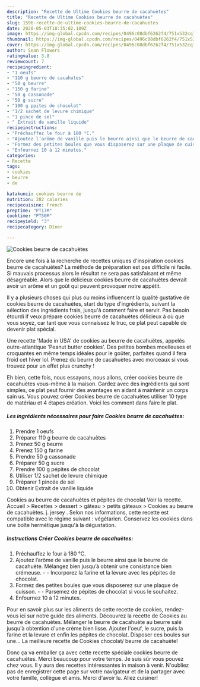 ```yaml
---
description: "Recette de Ultime Cookies beurre de cacahuètes"
title: "Recette de Ultime Cookies beurre de cacahuètes"
slug: 1596-recette-de-ultime-cookies-beurre-de-cacahuetes
date: 2020-05-03T18:35:02.189Z
image: https://img-global.cpcdn.com/recipes/0496c08dbf6262f4/751x532cq70/cookies-beurre-de-cacahuetes-photo-principale-de-la-recette.jpg
thumbnail: https://img-global.cpcdn.com/recipes/0496c08dbf6262f4/751x532cq70/cookies-beurre-de-cacahuetes-photo-principale-de-la-recette.jpg
cover: https://img-global.cpcdn.com/recipes/0496c08dbf6262f4/751x532cq70/cookies-beurre-de-cacahuetes-photo-principale-de-la-recette.jpg
author: Sean Flowers
ratingvalue: 3.8
reviewcount: 7
recipeingredient:
- "1 oeufs"
- "110 g beurre de cacahutes"
- "50 g beurre"
- "150 g farine"
- "50 g cassonade"
- "50 g sucre"
- "100 g ppites de chocolat"
- "1/2 sachet de levure chimique"
- "1 pince de sel"
- " Extrait de vanille liquide"
recipeinstructions:
- "Préchauffez le four à 180 °C."
- "Ajoutez l’arôme de vanille puis le beurre ainsi que le beurre de cacahuète. Mélangez bien jusqu’à obtenir une consistance bien crémeuse.  Incorporez la farine et la levure avec les pépites de chocolat."
- "Formez des petites boules que vous disposerez sur une plaque de cuisson.  Parsemez de pépites de chocolat si vous le souhaitez."
- "Enfournez 10 à 12 minutes."
categories:
- Recette
tags:
- cookies
- beurre
- de

katakunci: cookies beurre de 
nutrition: 282 calories
recipecuisine: French
preptime: "PT17M"
cooktime: "PT50M"
recipeyield: "3"
recipecategory: Dîner

---
```



![Cookies beurre de cacahuètes](https://img-global.cpcdn.com/recipes/0496c08dbf6262f4/751x532cq70/cookies-beurre-de-cacahuetes-photo-principale-de-la-recette.jpg)

Encore une fois à la recherche de recettes uniques d'inspiration cookies beurre de cacahuètes? La méthode de préparation est pas difficile ni facile. Si mauvais processus alors le résultat ne sera pas satisfaisant et même désagréable. Alors que le délicieux cookies beurre de cacahuètes devrait avoir un arôme et un goût qui peuvent provoquer notre appétit.

Il y a plusieurs choses qui plus ou moins influencent la qualité gustative de cookies beurre de cacahuètes, start du type d'ingrédients, suivant la sélection des ingrédients frais, jusqu'à comment faire et servir. Pas besoin étourdi if veux prépare cookies beurre de cacahuètes délicieux à où que vous soyez, car tant que vous connaissez le truc, ce plat peut capable de devenir plat spécial.

Une recette &#39;Made in USA&#39; de cookies au beurre de cacahuètes, appelés outre-atlantique &#39;Peanut butter cookies&#39;. Des petites bombes moelleuses et croquantes en même temps idéales pour le goûter, parfaites quand il fera froid cet hiver lol. Prenez du beurre de cacahuètes avec morceaux si vous trouvez pour un effet plus crunchy !


Eh bien, cette fois, nous essayons, nous allons, créer cookies beurre de cacahuètes vous-même à la maison. Gardez avec des ingrédients qui sont simples, ce plat peut fournir des avantages en aidant à maintenir un corps sain us. Vous pouvez créer Cookies beurre de cacahuètes utiliser 10 type de matériau et 4 étapes création. Voici les comment dans faire le plat.

<!--inarticleads1-->

##### Les ingrédients nécessaires pour faire Cookies beurre de cacahuètes:

1. Prendre 1 oeufs
1. Préparer 110 g beurre de cacahuètes
1. Prenez 50 g beurre
1. Prenez 150 g farine
1. Prendre 50 g cassonade
1. Préparer 50 g sucre
1. Prendre 100 g pépites de chocolat
1. Utiliser 1/2 sachet de levure chimique
1. Préparer 1 pincée de sel
1. Obtenir  Extrait de vanille liquide


Cookies au beurre de cacahuètes et pépites de chocolat Voir la recette. Accueil &gt; Recettes &gt; dessert &gt; gâteau &gt; petits gâteaux &gt; Cookies au beurre de cacahuètes. j. jersey . Selon nos informations, cette recette est compatible avec le régime suivant : végétarien. Conservez les cookies dans une boîte hermétique jusqu&#39;à la dégustation. 

<!--inarticleads2-->

##### Instructions Créer Cookies beurre de cacahuètes:

1. Préchauffez le four à 180 °C.
1. Ajoutez l’arôme de vanille puis le beurre ainsi que le beurre de cacahuète. Mélangez bien jusqu’à obtenir une consistance bien crémeuse. -  - Incorporez la farine et la levure avec les pépites de chocolat.
1. Formez des petites boules que vous disposerez sur une plaque de cuisson. -  - Parsemez de pépites de chocolat si vous le souhaitez.
1. Enfournez 10 à 12 minutes.


Pour en savoir plus sur les aliments de cette recette de cookies, rendez-vous ici sur notre guide des aliments. Découvrez la recette de Cookies au beurre de cacahuètes. Mélanger le beurre de cacahuète au beurre salé jusqu&#39;à obtention d&#39;une crème bien lisse. Ajouter l&#39;oeuf, le sucre, puis la farine et la levure et enfin les pépites de chocolat. Disposer ces boules sur une… La meilleure recette de Cookies chocolat/ beurre de cacahuète! 


Donc ça va emballer ça avec cette recette spéciale cookies beurre de cacahuètes. Merci beaucoup pour votre temps. Je suis sûr vous pouvez chez vous. Il y aura des recettes  intéressantes in maison à venir. N'oubliez pas de enregistrer cette page sur votre navigateur et de la partager avec votre famille, collègue et amis. Merci d'avoir lu. Allez cuisiner!
